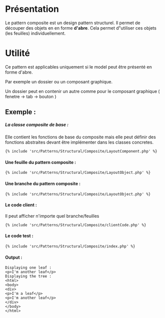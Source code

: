 # Présentation

Le pattern composite est un design pattern structurel.
Il permet de découper des objets en en forme **d'abre**.
Cela permet d"utiliser ces objets (les feuilles)  individuellement.

# Utilité

Ce pattern est applicables uniquement si le model peut être présenté en forme d'abre.

Par exemple un dossier ou un composant graphique.

Un dossier peut en contenir un autre comme pour le composant graphique ( fenetre -> tab -> bouton )

## Exemple :

##### La classe composite de base :

Elle contient les fonctions de base du composite mais
elle peut définir des fonctions abstraites devant être implémenter dans les classes concretes. 

```
{% include 'src/Patterns/Structural/Composite/LayoutComponent.php' %}
```

#### Une feuille du pattern composite :

```
{% include 'src/Patterns/Structural/Composite/LayoutObject.php' %}
```

#### Une branche du pattern composite :

```
{% include 'src/Patterns/Structural/Composite/LayoutObject.php' %}
```

#### Le code client :

Il peut afficher n'importe quel branche/feuilles

```
{% include 'src/Patterns/Structural/Composite/clientCode.php' %}
```

#### Le code test :

```
{% include 'src/Patterns/Structural/Composite/index.php' %}
```

#### Output :

```
Displaying one leaf : 
<p>I'm another leaf</p>
Displaying the tree : 
<html>
<body>
<div>
<p>I'm a leaf</p>
<p>I'm another leaf</p>
</div>
</body>
</html>
``` 